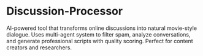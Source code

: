 # Discussion-Processor
AI-powered tool that transforms online discussions into natural movie-style dialogue. Uses multi-agent system to filter spam, analyze conversations, and generate professional scripts with quality scoring. Perfect for content creators and researchers.
